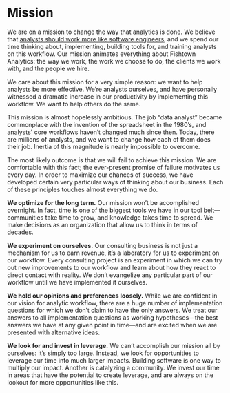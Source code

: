 # Mission

We are on a mission to change the way that analytics is done. We believe that [analysts should work more like software engineers](https://medium.com/fishtown-analytics/building-a-mature-analytics-workflow-the-analyst-collective-viewpoint-7653473ef05b), and we spend our time thinking about, implementing, building tools for, and training analysts on this workflow. Our mission animates everything about Fishtown Analytics: the way we work, the work we choose to do, the clients we work with, and the people we hire.

We care about this mission for a very simple reason: we want to help analysts be more effective. We’re analysts ourselves, and have personally witnessed a dramatic increase in our productivity by implementing this workflow. We want to help others do the same.

This mission is almost hopelessly ambitious. The job “data analyst” became commonplace with the invention of the spreadsheet in the 1980’s, and analysts' core workflows haven’t changed much since then. Today, there are millions of analysts, and we want to change how each of them does their job. Inertia of this magnitude is nearly impossible to overcome.

The most likely outcome is that we will fail to achieve this mission. We are comfortable with this fact; the ever-present promise of failure motivates us every day. In order to maximize our chances of success, we have developed certain very particular ways of thinking about our business. Each of these principles touches almost everything we do.

**We optimize for the long term.** Our mission won’t be accomplished overnight. In fact, time is one of the biggest tools we have in our tool belt—communities take time to grow, and knowledge takes time to spread. We make decisions as an organization that allow us to think in terms of decades.

**We experiment on ourselves.** Our consulting business is not just a mechanism for us to earn revenue, it’s a laboratory for us to experiment on our workflow. Every consulting project is an experiment in which we can try out new improvements to our workflow and learn about how they react to direct contact with reality. We don’t evangelize any particular part of our workflow until we have implemented it ourselves.

**We hold our opinions and preferences loosely.** While we are confident in our vision for analytic workflow, there are a huge number of implementation questions for which we don’t claim to have the only answers. We treat our answers to all implementation questions as working hypotheses—the best answers we have at any given point in time—and are excited when we are presented with alternative ideas.

**We look for and invest in leverage.** We can’t accomplish our mission all by ourselves: it’s simply too large. Instead, we look for opportunities to leverage our time into much larger impacts. Building software is one way to multiply our impact. Another is catalyzing a community. We invest our time in areas that have the potential to create leverage, and are always on the lookout for more opportunities like this.

